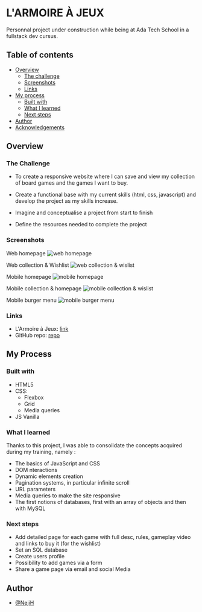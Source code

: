 # L'ARMOIRE À JEUX

Personnal project under construction while being at Ada Tech School in a fullstack dev cursus.

## Table of contents

- [Overview](#overview)
  - [The challenge](#the-challenge)
  - [Screenshots](#screenshots)
  - [Links](#links)
- [My process](#my-process)
  - [Built with](#built-with)
  - [What I learned](#what-i-learned)
  - [Next steps](#next-steps)
- [Author](#author)
- [Acknowledgements](#Acknowledgements)

## Overview

### The Challenge

- To create a responsive website where I can save and view my collection of board games and the games I want to buy.
- Create a functional base with my current skills (html, css, javascript) and develop the project as my skills increase.

- Imagine and conceptualise a project from start to finish
- Define the resources needed to complete the project

### Screenshots

Web homepage
![web homepage](./img/screenshots/web-homepage.png)

Web collection & Wishlist
![web collection & wislist](./img/screenshots/web-collection.png)

Mobile homepage
![mobile homepage](./img/screenshots/mobile-homepage.png)

Mobile collection & homepage
![mobile collection & wislist](./img/screenshots/mobile-collection.png)

Mobile burger menu
![mobile burger menu](./img/screenshots/mobile-burger-menu.png)

### Links

- L'Armoire à Jeux: [link](https://l-armoire-a-jeux.vercel.app/html/wishlist.html)
- GitHub repo: [repo](https://github.com/NejiH/projet-perso-ludo)

## My Process

### Built with

- HTML5
- CSS:
  - Flexbox
  - Grid
  - Media queries
- JS Vanilla

### What I learned

Thanks to this project, I was able to consolidate the concepts acquired during my training, namely :

- The basics of JavaScript and CSS
- DOM nteractions
- Dynamic elements creation
- Pagination systems, in particular infinite scroll
- URL parameters
- Media queries to make the site responsive
- The first notions of databases, first with an array of objects and then with MySQL

### Next steps

- Add detailed page for each game with full desc, rules, gameplay video and links to buy it (for the wishlist)
- Set an SQL database
- Create users profile
- Possibility to add games via a form
- Share a game page via email and social Media

## Author

- [@NejiH](https://www.github.com/NejiH)
